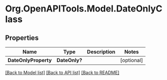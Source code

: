 # Org.OpenAPITools.Model.DateOnlyClass

## Properties

Name | Type | Description | Notes
------------ | ------------- | ------------- | -------------
**DateOnlyProperty** | **DateOnly?** |  | [optional] 

[[Back to Model list]](../README.md#documentation-for-models) [[Back to API list]](../README.md#documentation-for-api-endpoints) [[Back to README]](../README.md)

